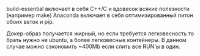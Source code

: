 build-essential включает в себя С++/C и вдовесок всякие полезности (например make)
Anaconda включает в себя оптимизированный питон обоих веток и pip.

Докер-образ получается жирный, но если требуется легковесность то брать нужно
не ubuntu, а более легковесные контейнеры. В данном случае можно сэкономить ~400Mb
если слить все RUN'ы в один.
